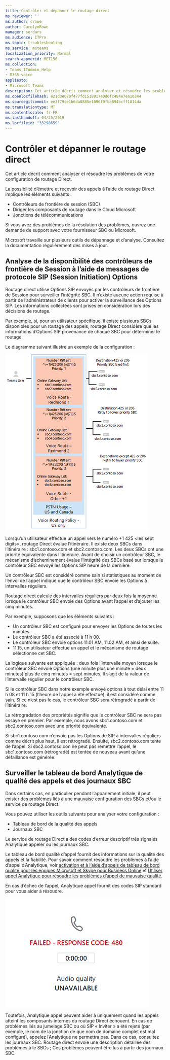 ```yaml
---
title: Contrôler et dépanner le routage direct
ms.reviewer: ''
ms.author: crowe
author: CarolynRowe
manager: serdars
ms.audience: ITPro
ms.topic: troubleshooting
ms.service: msteams
localization_priority: Normal
search.appverid: MET150
ms.collection:
- Teams_ITAdmin_Help
- M365-voice
appliesto:
- Microsoft Teams
description: Cet article décrit comment analyser et résoudre les problèmes de votre configuration de routage Direct.
ms.openlocfilehash: e21d3e020f477fd1518017e0d6fc484e7ea10344
ms.sourcegitcommit: ee3f79ce1b6da0885e1096f9fba894bcff1814da
ms.translationtype: MT
ms.contentlocale: fr-FR
ms.lasthandoff: 04/25/2019
ms.locfileid: "33298659"
---
```

# <a name="monitor-and-troubleshoot-direct-routing"></a>Contrôler et dépanner le routage direct

Cet article décrit comment analyser et résoudre les problèmes de votre configuration de routage Direct. 

La possibilité d’émettre et recevoir des appels à l’aide de routage Direct implique les éléments suivants : 

- Contrôleurs de frontière de session (SBC) 
- Diriger les composants de routage dans le Cloud Microsoft 
- Jonctions de télécommunications 

Si vous avez des problèmes de la résolution des problèmes, ouvrez une demande de support avec votre fournisseur SBC ou Microsoft. 

Microsoft travaille sur plusieurs outils de dépannage et d’analyse. Consultez la documentation régulièrement des mises à jour. 

## <a name="monitoring-availability-of-session-border-controllers-using-session-initiation-protocol-sip-options-messages"></a>Analyse de la disponibilité des contrôleurs de frontière de Session à l’aide de messages de protocole SIP (Session Initiation) Options

Routage direct utilise Options SIP envoyés par les contrôleurs de frontière de Session pour surveiller l’intégrité SBC. Il n’existe aucune action requise à partir de l’administrateur de clients pour activer la surveillance des Options SIP. Les informations collectées sont prises en considération lors des décisions de routage. 

Par exemple, si, pour un utilisateur spécifique, il existe plusieurs SBCs disponibles pour un routage des appels, routage Direct considère que les informations d’Options SIP provenance de chaque SBC pour déterminer le routage. 

Le diagramme suivant illustre un exemple de la configuration : 

![Exemple de configuration des options SIP](media/sip-options-config-example.png)

Lorsqu’un utilisateur effectue un appel vers le numéro +1 425 \<les sept digits>, routage Direct évalue l’itinéraire. Il existe deux SBCs dans l’itinéraire : sbc1.contoso.com et sbc2.contoso.com. Les deux SBCs ont une priorité équivalente dans l’itinéraire. Avant de choisir un contrôleur SBC, le mécanisme d’acheminement évalue l’intégrité des SBCs basé sur lorsque le contrôleur SBC envoyé les Options SIP heure de la dernière. 

Un contrôleur SBC est considéré comme sain si statistiques au moment de l’envoi de l’appel indique que le contrôleur SBC envoie les Options à intervalles réguliers.  

Routage direct calcule des intervalles réguliers par deux fois la moyenne lorsque le contrôleur SBC envoie des Options avant l’appel et d’ajouter les cinq minutes. 

Par exemple, supposons que les éléments suivants : 

- Un contrôleur SBC est configuré pour envoyer les Options de toutes les minutes. 
- Le contrôleur SBC a été associé à 11 h 00.  
- Le contrôleur SBC envoie options 11.01 AM, 11.02 AM, et ainsi de suite.  
- 11.15, un utilisateur effectue un appel et le mécanisme de routage sélectionne cet SBC. 

La logique suivante est appliquée : deux fois l’intervalle moyen lorsque le contrôleur SBC envoie Options (une minute plus une minute = deux minutes) plus de cinq minutes = sept minutes. Il s’agit de la valeur de l’intervalle régulier pour le contrôleur SBC.
 
Si le contrôleur SBC dans notre exemple envoyé options à tout délai entre 11 h 08 et 11 h 15 (l’heure de l’appel a été effectué), il est considéré comme sain. Si ce n’est pas le cas, le contrôleur SBC sera rétrogradé à partir de l’itinéraire. 

La rétrogradation des propriétés signifie que le contrôleur SBC ne sera pas essayé en premier. Par exemple, nous avons sbc1.contoso.com et sbc2.contoso.com avec une priorité équivalente.  

Si sbc1.contoso.com n’envoie pas les Options de SIP à intervalles réguliers comme décrit plus haut, il est rétrogradé. Ensuite, sbc2.contoso.com tente de l’appel. Si sbc2.contoso.con ne peut pas remettre l’appel, le sbc1.contoso.com (rétrogradé) est tentée de nouveau avant qu’une défaillance est générée. 

## <a name="monitor-call-quality-analytics-dashboard-and-sbc-logs"></a>Surveiller le tableau de bord Analytique de qualité des appels et des journaux SBC 
 
Dans certains cas, en particulier pendant l’appariement initiale, il peut exister des problèmes liés à une mauvaise configuration des SBCs et/ou le service de routage Direct. 

Vous pouvez utiliser les outils suivants pour analyser votre configuration :  
 
- Tableau de bord de la qualité des appels 
- Journaux SBC 

Le service de routage Direct a des codes d’erreur descriptif très signalés Analytique appeler ou les journaux SBC. 

Le tableau de bord qualité d’appel fournit des informations sur la qualité des appels et la fiabilité. Pour savoir comment résoudre les problèmes à l’aide d’appel d’Analytique, voir [activation et à l’aide d’appels de tableau de bord qualité pour les équipes Microsoft et Skype pour Business Online](https://docs.microsoft.com/SkypeForBusiness/using-call-quality-in-your-organization/turning-on-and-using-call-quality-dashboard) et [Utiliser appel Analytique pour résoudre les problèmes d’appel de mauvaise qualité](https://docs.microsoft.com/SkypeForBusiness/using-call-quality-in-your-organization/use-call-analytics-to-troubleshoot-poor-call-quality). 

En cas d’échec de l’appel, Analytique appel fournit des codes SIP standard pour vous aider à résoudre. 

![Exemple de code SIP de l’échec d’appel](media/failed-response-code.png)

Toutefois, Analytique appel peuvent aider à uniquement quand les appels atteint les composants internes du routage Direct échouent. En cas de problèmes liés au jumelage SBC ou où SIP « Inviter » a été rejeté (par exemple, le nom de la jonction de que nom de domaine complet est mal configuré), appelez l’Analytique ne permettra pas. Dans ce cas, consultez les journaux SBC. Routage direct envoie une description détaillée des problèmes à le SBCs ; Ces problèmes peuvent être lus à partir des journaux SBC. 
